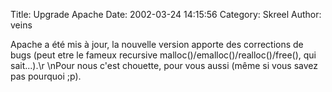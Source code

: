 Title: Upgrade Apache
Date: 2002-03-24 14:15:56
Category: Skreel
Author: veins

Apache a été mis à jour, la nouvelle version apporte des corrections de bugs (peut etre le fameux recursive malloc()/emalloc()/realloc()/free(), qui sait...).\r
\nPour nous c'est chouette, pour vous aussi (même si vous savez pas pourquoi  ;p).